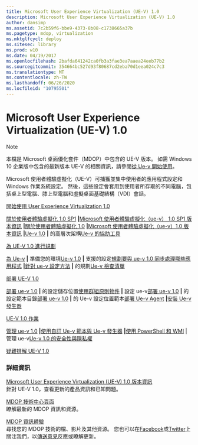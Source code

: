 ```yaml
---
title: Microsoft User Experience Virtualization (UE-V) 1.0
description: Microsoft User Experience Virtualization (UE-V) 1.0
author: dansimp
ms.assetid: 7c2b59f6-bbe9-4373-8b08-c1738665a37b
ms.pagetype: mdop, virtualization
ms.mktglfcycl: deploy
ms.sitesec: library
ms.prod: w10
ms.date: 04/19/2017
ms.openlocfilehash: 2bafda641242ca0fb3a3fae3ea7aaea24eeb77b2
ms.sourcegitcommit: 354664bc527d93f80687cd2eba70d1eea024c7c3
ms.translationtype: MT
ms.contentlocale: zh-TW
ms.lasthandoff: 06/26/2020
ms.locfileid: "10795501"
---
```

# Microsoft User Experience Virtualization (UE-V) 1.0

>[!NOTE]
>本檔是 Microsoft 桌面優化套件（MDOP）中包含的 UE-V 版本。 如需 Windows 10 企業版中包含的最新版本 UE-V 的相關資訊，請參閱[從 Ue-v 開始使用](https://docs.microsoft.com/windows/configuration/ue-v/uev-getting-started)。


Microsoft 使用者體驗虛擬化（UE-V）可捕獲並集中使用者的應用程式設定和 Windows 作業系統設定。 然後，這些設定會套用到使用者所存取的不同電腦，包括桌上型電腦、膝上型電腦和虛擬桌面基礎結構（VDI）會話。

<a href="" id="getting-started-with-user-experience-virtualization-1-0"></a>[開始使用 User Experience Virtualization 1.0](getting-started-with-user-experience-virtualization-10.md)  

[關於使用者體驗虛擬化 1.0 SP1](about-user-experience-virtualization-10-sp1.md) **|**[Microsoft 使用者體驗虛擬化（ue-v） 1.0 SP1 版本資訊](microsoft-user-experience-virtualization--ue-v--10-sp1-release-notes.md) **|**[關於使用者體驗虛擬化 1.0](about-user-experience-virtualization-10.md) **|**[Microsoft 使用者體驗虛擬化（ue-v）1.0 版本資訊](microsoft-user-experience-virtualization--ue-v--10-release-notes.md) **|**[Ue-v 1.0](high-level-architecture-for-ue-v-10.md) **|** 的高層次架構[Ue-v 的協助工具](accessibility-for-ue-v.md)

<a href="" id="planning-for-ue-v-1-0"></a>[為 UE-V 1.0 進行規劃](planning-for-ue-v-10.md)  

[為 Ue-v](preparing-your-environment-for-ue-v.md) **|** 準備您的環境[Ue-v 1.0](supported-configurations-for-ue-v-10.md) **|** 支援的設定[規劃要與 ue-v 1.0 同步處理哪些應用程式](planning-which-applications-to-synchronize-with-ue-v-10.md) **|**[針對 ue-v 設定方法](planning-for-ue-v-configuration-methods.md) **|** 的規劃[Ue-v 檢查清單](ue-v-checklist.md)

<a href="" id="deploying-ue-v-1-0"></a>[部署 UE-V 1.0](deploying-ue-v-10.md)  

[部署 ue-v 1.0](deploying-the-settings-storage-location-for-ue-v-10.md) **|** 的設定儲存位置[使用群組原則物件](configuring-ue-v-with-group-policy-objects.md) **|** 設定 ue-v[部署 ue-v 1.0](deploying-the-settings-template-catalog-for-ue-v-10.md) **|** 的設定範本目錄[部署 ue-v 1.0](deploying-ue-v-settings-location-templates-for-ue-v-10.md) **|** 的 Ue-v 設定位置範本[部署 Ue-v Agent](deploying-the-ue-v-agent.md) **|**[安裝 Ue-v 發生器](installing-the-ue-v-generator.md)

<a href="" id="operations-for-ue-v-1-0"></a>[UE-V 1.0 作業](operations-for-ue-v-10.md)  

[管理 ue-v 1.0](administering-ue-v-10.md) **|**[使用自訂 Ue-v 範本與 Ue-v 發生器](working-with-custom-ue-v-templates-and-the-ue-v-generator.md) **|**[使用 PowerShell 和 WMI](administering-ue-v-with-powershell-and-wmi.md)  | 管理 ue-v[Ue-v 1.0 的安全性與隱私權](security-and-privacy-for-ue-v-10.md)

<a href="" id="troubleshooting-ue-v-1-0"></a>[疑難排解 UE-V 1.0](troubleshooting-ue-v-10.md)  

### 詳細資訊

<a href="" id="microsoft-user-experience-virtualization--ue-v--1-0-release-notes"></a>[Microsoft User Experience Virtualization (UE-V) 1.0 版本資訊](microsoft-user-experience-virtualization--ue-v--10-release-notes.md)  
針對 UE-V 1.0，查看更新的產品資訊和已知問題。

<a href="" id="mdop-techcenter-page"></a>[MDOP 技術中心頁面](https://go.microsoft.com/fwlink/p/?LinkId=225286)  
瞭解最新的 MDOP 資訊和資源。

<a href="" id="mdop-information-experience"></a>[MDOP 資訊體驗](https://go.microsoft.com/fwlink/p/?LinkId=236032)  
尋找您的 MDOP 技術的檔、影片及其他資源。 您也可以在[Facebook](https://go.microsoft.com/fwlink/p/?LinkId=242445)或[Twitter](https://go.microsoft.com/fwlink/p/?LinkId=242447)上關注我們，以[傳送意見](mailto:MDOPDocs@microsoft.com)反應或瞭解更新。

 

 





